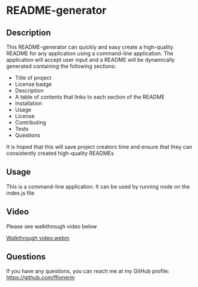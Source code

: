 # README-generator

## Description
This README-generator can quickly and easy create a high-quality README for any application using a command-line application. The application will accept user input and a README will be dynamically generated containing the following sections:
* Title of project
* License badge
* Description
* A table of contents that links to each section of the README
* Installation 
* Usage 
* License 
* Contributing 
* Tests 
* Questions

It is hoped that this will save project creators time and ensure that they can consistently created high-quality READMEs

## Usage

This is a command-line application. It can be used by running node on the index.js file

## Video

Please see walkthrough video below

[Walkthrough video.webm](https://user-images.githubusercontent.com/117778427/221285068-79cd6511-92f9-44e0-ad78-8cea78651586.webm)

## Questions
If you have any questions, you can reach me at my GitHub profile: https://github.com/ffionerin

